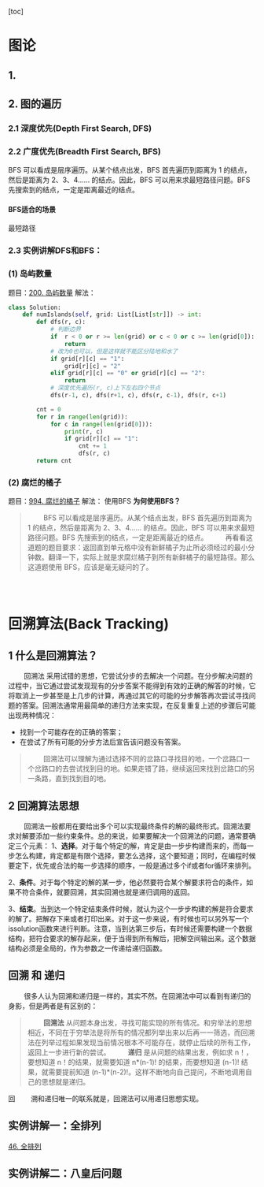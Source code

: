 [toc]




# 图论
## 1. 

## 2. 图的遍历
### 2.1 深度优先(Depth First Search, DFS)

### 2.2 广度优先(Breadth First Search, BFS)
BFS 可以看成是层序遍历。从某个结点出发，BFS 首先遍历到距离为 1 的结点，然后是距离为 2、3、4…… 的结点。因此，BFS 可以用来求最短路径问题。BFS 先搜索到的结点，一定是距离最近的结点。
#### BFS适合的场景
最短路径

### 2.3 实例讲解DFS和BFS：
### (1) 岛屿数量
题目：[200. 岛屿数量](https://leetcode.cn/problems/number-of-islands/?envType=study-plan-v2&envId=top-100-liked)
解法：
```python
class Solution:
    def numIslands(self, grid: List[List[str]]) -> int:
        def dfs(r, c):
            # 判断边界
            if  r < 0 or r >= len(grid) or c < 0 or c >= len(grid[0]):
                return
            # 改为0也可以，但是这样就不能区分陆地和水了
            if grid[r][c] == "1": 
                grid[r][c] = "2" 
            elif grid[r][c] == "0" or grid[r][c] == "2":
                return
            # 深度优先遍历(r, c)上下左右四个节点
            dfs(r-1, c), dfs(r+1, c), dfs(r, c-1), dfs(r, c+1)

        cnt = 0
        for r in range(len(grid)):
            for c in range(len(grid[0])):
                print(r, c)
                if grid[r][c] == "1":
                    cnt += 1
                    dfs(r, c)                    
        return cnt
```
### (2) 腐烂的橘子
题目：[994. 腐烂的橘子](https://leetcode.cn/problems/rotting-oranges/?envType=study-plan-v2&envId=top-100-liked)
解法：
使用BFS
**为何使用BFS？**
> &emsp;&emsp; BFS 可以看成是层序遍历。从某个结点出发，BFS 首先遍历到距离为 1 的结点，然后是距离为 2、3、4…… 的结点。因此，BFS 可以用来求最短路径问题。BFS 先搜索到的结点，一定是距离最近的结点。
> &emsp;&emsp; 再看看这道题的题目要求：返回直到单元格中没有新鲜橘子为止所必须经过的最小分钟数。翻译一下，实际上就是求腐烂橘子到所有新鲜橘子的最短路径。那么这道题使用 BFS，应该是毫无疑问的了。
> 
```python

```





&emsp;
&emsp;
# 回溯算法(Back Tracking)
## 1 什么是回溯算法？
&emsp;&emsp; 回溯法 采用试错的思想，它尝试分步的去解决一个问题。在分步解决问题的过程中，当它通过尝试发现现有的分步答案不能得到有效的正确的解答的时候，它将取消上一步甚至是上几步的计算，再通过其它的可能的分步解答再次尝试寻找问题的答案。回溯法通常用最简单的递归方法来实现，在反复重复上述的步骤后可能出现两种情况：
* 找到一个可能存在的正确的答案；
* 在尝试了所有可能的分步方法后宣告该问题没有答案。

> &emsp;&emsp; 回溯法可以理解为通过选择不同的岔路口寻找目的地，一个岔路口一个岔路口的去尝试找到目的地。如果走错了路，继续返回来找到岔路口的另一条路，直到找到目的地。
>

## 2 回溯算法思想
&emsp;&emsp; 回溯法一般都用在要给出多个可以实现最终条件的解的最终形式。回溯法要求对解要添加一些约束条件。总的来说，如果要解决一个回溯法的问题，通常要确定三个元素：
1、**选择**。对于每个特定的解，肯定是由一步步构建而来的，而每一步怎么构建，肯定都是有限个选择，要怎么选择，这个要知道；同时，在编程时候要定下，优先或合法的每一步选择的顺序，一般是通过多个if或者for循环来排列。

2、**条件**。对于每个特定的解的某一步，他必然要符合某个解要求符合的条件，如果不符合条件，就要回溯，其实回溯也就是递归调用的返回。

3、**结束**。当到达一个特定结束条件时候，就认为这个一步步构建的解是符合要求的解了。把解存下来或者打印出来。对于这一步来说，有时候也可以另外写一个issolution函数来进行判断。注意，当到达第三步后，有时候还需要构建一个数据结构，把符合要求的解存起来，便于当得到所有解后，把解空间输出来。这个数据结构必须是全局的，作为参数之一传递给递归函数。

## 回溯 和 递归
&emsp;&emsp; 很多人认为回溯和递归是一样的，其实不然。在回溯法中可以看到有递归的身影，但是两者是有区别的：
> &emsp;&emsp; **回溯法** 从问题本身出发，寻找可能实现的所有情况。和穷举法的思想相近，不同在于穷举法是将所有的情况都列举出来以后再一一筛选，而回溯法在列举过程如果发现当前情况根本不可能存在，就停止后续的所有工作，返回上一步进行新的尝试。
> &emsp;&emsp; **递归** 是从问题的结果出发，例如求 n！，要想知道 n！的结果，就需要知道 n*(n-1)! 的结果，而要想知道 (n-1)! 结果，就需要提前知道 (n-1)*(n-2)!。这样不断地向自己提问，不断地调用自己的思想就是递归。
> 
回&emsp;&emsp; 溯和递归唯一的联系就是，回溯法可以用递归思想实现。

## 实例讲解一：全排列
[46. 全排列](https://leetcode.cn/problems/permutations/?envType=study-plan-v2&envId=top-100-liked)

## 实例讲解二：八皇后问题